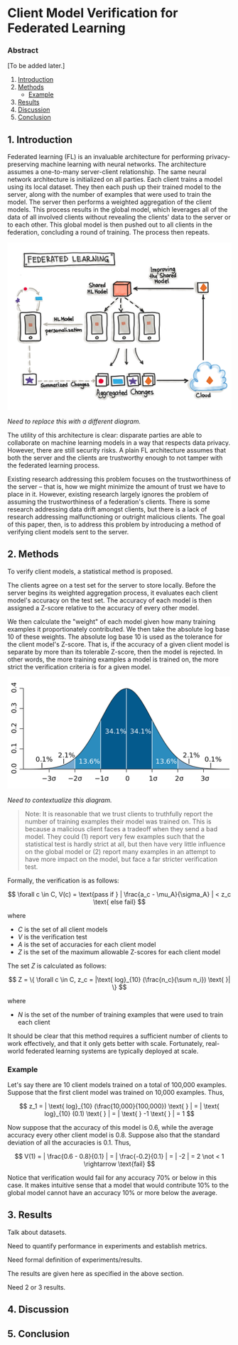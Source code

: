 # Client Model Verification for Federated Learning

### Abstract

[To be added later.]

1. [Introduction](#1-introduction)
2. [Methods](#2-methods)
   - [Example](#example) 
3. [Results](#3-results)
4. [Discussion](#4-discussion)
5. [Conclusion](#5-conclusion)

## 1. Introduction

Federated learning (FL) is an invaluable architecture for performing privacy-preserving machine learning with neural networks. The architecture assumes a one-to-many server-client relationship. The same neural network architecture is initialized on all parties. Each client trains a model using its local dataset. They then each push up their trained model to the server, along with the number of examples that were used to train the model. The server then performs a weighted aggregation of the client models. This process results in the global model, which leverages all of the data of all involved clients without revealing the clients' data to the server or to each other. This global model is then pushed out to all clients in the federation, concluding a round of training. The process then repeats.

![Federated Learning Diagram](paper_images/fl_diagram.jpg)

*Need to replace this with a different diagram.*

The utility of this architecture is clear: disparate parties are able to collaborate on machine learning models in a way that respects data privacy. However, there are still security risks. A plain FL architecture assumes that both the server and the clients are trustworthy enough to not tamper with the federated learning process.

Existing research addressing this problem focuses on the trustworthiness of the server – that is, how we might minimize the amount of trust we have to place in it. However, existing research largely ignores the problem of assuming the trustworthiness of a federation's clients. There is some research addressing data drift amongst clients, but there is a lack of research addressing malfunctioning or outright malicious clients. The goal of this paper, then, is to address this problem by introducing a method of verifying client models sent to the server.

## 2. Methods

To verify client models, a statistical method is proposed.

The clients agree on a test set for the server to store locally. Before the server begins its weighted aggregation process, it evaluates each client model's accuracy on the test set. The accuracy of each model is then assigned a Z-score relative to the accuracy of every other model.

We then calculate the "weight" of each model given how many training examples it proportionately contributed. We then take the absolute log base 10 of these weights. The absolute log base 10 is used as the tolerance for the client model's Z-score. That is, if the accuracy of a given client model is separate by more than its tolerable Z-score, then the model is rejected. In other words, the more training examples a model is trained on, the more strict the verification criteria is for a given model.

![Standard Deviation Reference](paper_images/std_diagram.png)

*Need to contextualize this diagram.*

> Note: It is reasonable that we trust clients to truthfully report the number of training examples their model was trained on. This is because a malicious client faces a tradeoff when they send a bad model. They could (1) report very few examples such that the statistical test is hardly strict at all, but then have very little influence on the global model or (2) report many examples in an attempt to have more impact on the model, but face a far stricter verification test.

Formally, the verification is as follows:

$$
\forall c \in C, V(c) = \text{pass if } | \frac{a_c - \mu_A}{\sigma_A} | < z_c \text{ else fail}
$$

where

- $C$ is the set of all client models
- $V$ is the verification test
- $A$ is the set of accuracies for each client model
- $Z$ is the set of the maximum allowable Z-scores for each client model

The set $Z$ is calculated as follows:

$$
Z = \{ \forall c \in C, z_c = |\text{ log}_{10} (\frac{n_c}{\sum n_i}) \text{ }| \} 
$$

where

- $N$ is the set of the number of training examples that were used to train each client

It should be clear that this method requires a sufficient number of clients to work effectively, and that it only gets better with scale. Fortunately, real-world federated learning systems are typically deployed at scale.

### Example

Let's say there are 10 client models trained on a total of 100,000 examples. Suppose that the first client model was trained on 10,000 examples. Thus,

$$
z_1 = | \text{ log}_{10} (\frac{10,000}{100,000}) \text{ } | = | \text{ log}_{10} (0.1) \text{ } | = | \text{ } -1 \text{ } | = 1
$$

Now suppose that the accuracy of this model is 0.6, while the average accuracy every other client model is 0.8. Suppose also that the standard deviation of all the accuracies is 0.1. Thus,

$$
V(1) = | \frac{0.6 - 0.8}{0.1} | = | \frac{-0.2}{0.1} | = | -2 | = 2 \not < 1 \rightarrow \text{fail} 
$$

Notice that verification would fail for any accuracy 70% or below in this case. It makes intuitive sense that a model that would contribute 10% to the global model cannot have an accuracy 10% or more below the average.

## 3. Results

Talk about datasets.

Need to quantify performance in experiments and establish metrics.

Need formal definition of experiments/results.

The results are given here as specified in the above section.

Need 2 or 3 results.

## 4. Discussion

## 5. Conclusion
